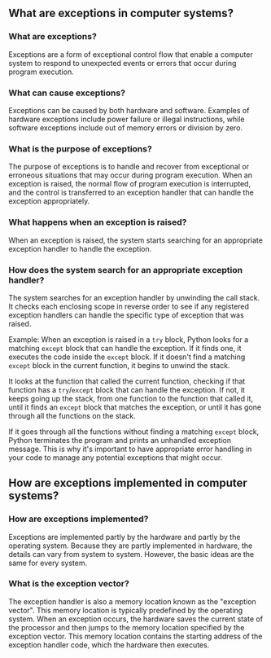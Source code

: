 ## What are exceptions in computer systems?

### What are exceptions?

Exceptions are a form of exceptional control flow that enable a computer system to respond to unexpected events or errors that occur during program execution.

### What can cause exceptions?

Exceptions can be caused by both hardware and software. Examples of hardware exceptions include power failure or illegal instructions, while software exceptions include out of memory errors or division by zero.

### What is the purpose of exceptions?

The purpose of exceptions is to handle and recover from exceptional or erroneous situations that may occur during program execution. When an exception is raised, the normal flow of program execution is interrupted, and the control is transferred to an exception handler that can handle the exception appropriately.

### What happens when an exception is raised?

When an exception is raised, the system starts searching for an appropriate exception handler to handle the exception.

### How does the system search for an appropriate exception handler?

The system searches for an exception handler by unwinding the call stack. It checks each enclosing scope in reverse order to see if any registered exception handlers can handle the specific type of exception that was raised.

Example: When an exception is raised in a `try` block, Python looks for a matching `except` block that can handle the exception. If it finds one, it executes the code inside the `except` block. If it doesn't find a matching `except` block in the current function, it begins to unwind the stack.

It looks at the function that called the current function, checking if that function has a `try`/`except` block that can handle the exception. If not, it keeps going up the stack, from one function to the function that called it, until it finds an `except` block that matches the exception, or until it has gone through all the functions on the stack.

If it goes through all the functions without finding a matching `except` block, Python terminates the program and prints an unhandled exception message. This is why it's important to have appropriate error handling in your code to manage any potential exceptions that might occur.

## How are exceptions implemented in computer systems?
### How are exceptions implemented?

Exceptions are implemented partly by the hardware and partly by the operating system. Because they are partly implemented in hardware, the details can vary from system to system. However, the basic ideas are the same for every system.

### What is the exception vector?

The exception handler is also a memory location known as the "exception vector". This memory location is typically predefined by the operating system. When an exception occurs, the hardware saves the current state of the processor and then jumps to the memory location specified by the exception vector. This memory location contains the starting address of the exception handler code, which the hardware then executes.
